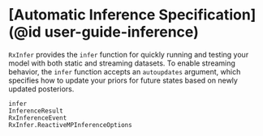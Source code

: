 # [Automatic Inference Specification](@id user-guide-inference)

`RxInfer` provides the `infer` function for quickly running and testing your model with both static and streaming datasets. To enable streaming behavior, the `infer` function accepts an `autoupdates` argument, which specifies how to update your priors for future states based on newly updated posteriors. 

```@docs
infer
InferenceResult
RxInferenceEvent
RxInfer.ReactiveMPInferenceOptions
```
